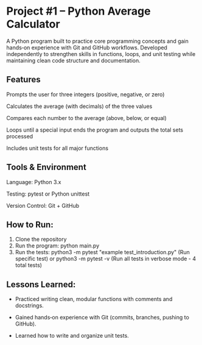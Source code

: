 # **Project #1 – Python Average Calculator**

A Python program built to practice core programming concepts and gain hands‑on experience with Git and GitHub workflows. Developed independently to strengthen skills in functions, loops, and unit testing while maintaining clean code structure and documentation.

## **Features**
Prompts the user for three integers (positive, negative, or zero)

Calculates the average (with decimals) of the three values

Compares each number to the average (above, below, or equal)

Loops until a special input ends the program and outputs the total sets processed

Includes unit tests for all major functions

## **Tools & Environment**
Language: Python 3.x

Testing: pytest or Python unittest

Version Control: Git + GitHub


## **How to Run:**
1. Clone the repository
2. Run the program:
   python main.py
4. Run the tests:
   python3 -m pytest "example test_introduction.py" (Run specific test)
   or
   python3 -m pytest -v (Run all tests in verbose mode - 4 total tests) 

## **Lessons Learned:**
- Practiced writing clean, modular functions with comments and docstrings.

- Gained hands‑on experience with Git (commits, branches, pushing to GitHub).

- Learned how to write and organize unit tests.
